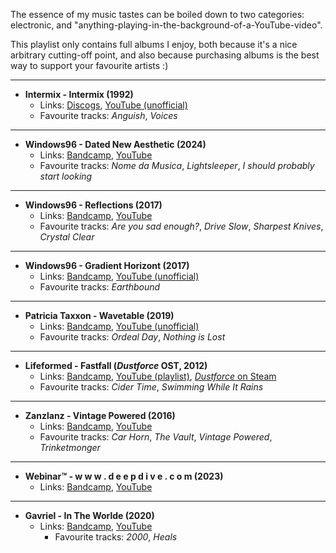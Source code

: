 The essence of my music tastes can be boiled down to two categories: electronic, and "anything-playing-in-the-background-of-a-YouTube-video".

This playlist only contains full albums I enjoy, both because it's a nice arbitrary cutting-off point, and also because purchasing albums is the best way to support your favourite artists :)

---
- **Intermix - Intermix (1992)**
	- Links: [Discogs](https://www.discogs.com/release/74109-InterMix-Intermix), [YouTube (unofficial)](https://www.youtube.com/watch?v=zBCwzu1bRjU)
	- Favourite tracks: *Anguish*, *Voices*
---
- **Windows96 - Dated New Aesthetic (2024)**
	- Links: [Bandcamp](https://windows96.bandcamp.com/album/dated-new-aesthetic), [YouTube](https://www.youtube.com/watch?v=fjiQX74gqpk)
	- Favourite tracks: *Nome da Musica*, *Lightsleeper*, *I should probably start looking*
---
- **Windows96 - Reflections (2017)**
	- Links: [Bandcamp](https://windows96.bandcamp.com/album/reflections), [YouTube](https://www.youtube.com/watch?v=NzTzGWWKevA)
	- Favourite tracks: *Are you sad enough?*, *Drive Slow*, *Sharpest Knives*, *Crystal Clear*
---
- **Windows96 - Gradient Horizont (2017)**
	- Links: [Bandcamp](https://windows96.bandcamp.com/album/gradient-horizont), [YouTube (unofficial)](https://www.youtube.com/watch?v=b2Iq6AE_Bko)
	- Favourite tracks: *Earthbound*
---
- **Patricia Taxxon - Wavetable (2019)**
	- Links: [Bandcamp](https://patriciataxxon.bandcamp.com/album/wavetable), [YouTube (unofficial)](https://www.youtube.com/watch?v=szsvBK3_-As)
	- Favourite tracks: *Ordeal Day*, *Nothing is Lost*
---
- **Lifeformed - Fastfall (*Dustforce* OST, 2012)**
	- Links: [Bandcamp](https://lifeformed.bandcamp.com/album/fastfall), [YouTube (playlist)](https://www.youtube.com/playlist?list=PLBB4108C5CB4E1DD6), [*Dustforce* on Steam](https://store.steampowered.com/app/65300/Dustforce_DX/)
	- Favourite tracks: *Cider Time*, *Swimming While It Rains*
---
- **Zanzlanz - Vintage Powered (2016)**
	- Links: [Bandcamp](https://zanzlanz.bandcamp.com/album/vintage-powered), [YouTube](https://www.youtube.com/watch?v=_Fo1lsNhrAk)
	- Favourite tracks: *Car Horn*, *The Vault*, *Vintage Powered*, *Trinketmonger*
---
- **Webinar™ - w w w . d e e p d i v e . c o m (2023)**
	- Links: [Bandcamp](https://fullmetalrecords.bandcamp.com/album/w-w-w-d-e-e-p-d-i-v-e-c-o-m), [YouTube](https://www.youtube.com/watch?v=rw392gowFu4)
---
- **Gavriel - In The Worlde (2020)**
  - Links: [Bandcamp](https://windows96.bandcamp.com/album/in-the-worlde), [YouTube](https://www.youtube.com/watch?v=jGN0cjQNgJc)
	- Favourite tracks: *2000*, *Heals*
